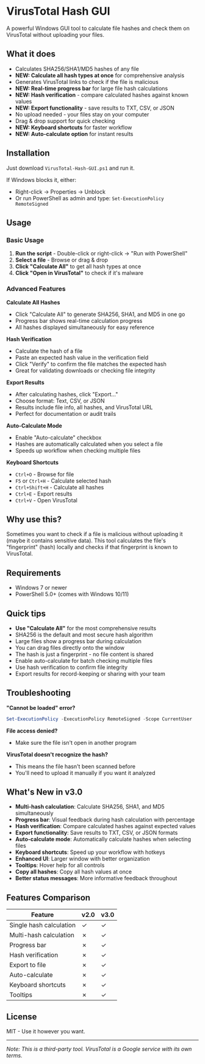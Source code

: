 # VirusTotal Hash GUI

A powerful Windows GUI tool to calculate file hashes and check them on VirusTotal without uploading your files.

## What it does

- Calculates SHA256/SHA1/MD5 hashes of any file
- **NEW: Calculate all hash types at once** for comprehensive analysis
- Generates VirusTotal links to check if the file is malicious
- **NEW: Real-time progress bar** for large file hash calculations
- **NEW: Hash verification** - compare calculated hashes against known values
- **NEW: Export functionality** - save results to TXT, CSV, or JSON
- No upload needed - your files stay on your computer
- Drag & drop support for quick checking
- **NEW: Keyboard shortcuts** for faster workflow
- **NEW: Auto-calculate option** for instant results

## Installation

Just download `VirusTotal-Hash-GUI.ps1` and run it. 

If Windows blocks it, either:
- Right-click → Properties → Unblock
- Or run PowerShell as admin and type: `Set-ExecutionPolicy RemoteSigned`

## Usage

### Basic Usage
1. **Run the script** - Double-click or right-click → "Run with PowerShell"
2. **Select a file** - Browse or drag & drop
3. **Click "Calculate All"** to get all hash types at once
4. **Click "Open in VirusTotal"** to check if it's malware

### Advanced Features

**Calculate All Hashes**
- Click "Calculate All" to generate SHA256, SHA1, and MD5 in one go
- Progress bar shows real-time calculation progress
- All hashes displayed simultaneously for easy reference

**Hash Verification**
- Calculate the hash of a file
- Paste an expected hash value in the verification field
- Click "Verify" to confirm the file matches the expected hash
- Great for validating downloads or checking file integrity

**Export Results**
- After calculating hashes, click "Export..."
- Choose format: Text, CSV, or JSON
- Results include file info, all hashes, and VirusTotal URL
- Perfect for documentation or audit trails

**Auto-Calculate Mode**
- Enable "Auto-calculate" checkbox
- Hashes are automatically calculated when you select a file
- Speeds up workflow when checking multiple files

**Keyboard Shortcuts**
- `Ctrl+O` - Browse for file
- `F5` or `Ctrl+H` - Calculate selected hash
- `Ctrl+Shift+H` - Calculate all hashes
- `Ctrl+E` - Export results
- `Ctrl+V` - Open VirusTotal

## Why use this?

Sometimes you want to check if a file is malicious without uploading it (maybe it contains sensitive data). This tool calculates the file's "fingerprint" (hash) locally and checks if that fingerprint is known to VirusTotal.

## Requirements

- Windows 7 or newer
- PowerShell 5.0+ (comes with Windows 10/11)

## Quick tips

- **Use "Calculate All"** for the most comprehensive results
- SHA256 is the default and most secure hash algorithm
- Large files show a progress bar during calculation
- You can drag files directly onto the window
- The hash is just a fingerprint - no file content is shared
- Enable auto-calculate for batch checking multiple files
- Use hash verification to confirm file integrity
- Export results for record-keeping or sharing with your team

## Troubleshooting

**"Cannot be loaded" error?**
```powershell
Set-ExecutionPolicy -ExecutionPolicy RemoteSigned -Scope CurrentUser
```

**File access denied?**
- Make sure the file isn't open in another program

**VirusTotal doesn't recognize the hash?**
- This means the file hasn't been scanned before
- You'll need to upload it manually if you want it analyzed

## What's New in v3.0

- **Multi-hash calculation**: Calculate SHA256, SHA1, and MD5 simultaneously
- **Progress bar**: Visual feedback during hash calculation with percentage
- **Hash verification**: Compare calculated hashes against expected values
- **Export functionality**: Save results to TXT, CSV, or JSON formats
- **Auto-calculate mode**: Automatically calculate hashes when selecting files
- **Keyboard shortcuts**: Speed up your workflow with hotkeys
- **Enhanced UI**: Larger window with better organization
- **Tooltips**: Hover help for all controls
- **Copy all hashes**: Copy all hash values at once
- **Better status messages**: More informative feedback throughout

## Features Comparison

| Feature | v2.0 | v3.0 |
|---------|------|------|
| Single hash calculation | ✓ | ✓ |
| Multi-hash calculation | ✗ | ✓ |
| Progress bar | ✗ | ✓ |
| Hash verification | ✗ | ✓ |
| Export to file | ✗ | ✓ |
| Auto-calculate | ✗ | ✓ |
| Keyboard shortcuts | ✗ | ✓ |
| Tooltips | ✗ | ✓ |

## License

MIT - Use it however you want.

---

*Note: This is a third-party tool. VirusTotal is a Google service with its own terms.*
